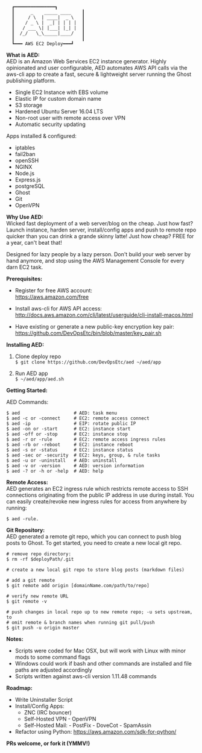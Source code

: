 ```
  ┏━━━━━━━━━━━━━━━┓
  ┃      _    _____ ____    ┃
  ┃     / \  | ____|  _ \   ┃
  ┃    / _ \ |  _| | | | |  ┃
  ┃   / ___ \| |___| |_| |  ┃
  ┃  /_/   \_\_____|____/   ┃
  ┃                         ┃
  ┗━━━ AWS EC2 Deploy━━━┛
```

**What is AED:** <br>
AED is an Amazon Web Services EC2 instance generator. Highly opinionated and user configurable, AED automates AWS API calls via the aws-cli app to create a fast, secure & lightweight server running the Ghost publishing platform.

- Single EC2 Instance with EBS volume
- Elastic IP for custom domain name
- S3 storage
- Hardened Ubuntu Server 16.04 LTS
- Non-root user with remote access over VPN
- Automatic security updating

Apps installed & configured:

- iptables
- fail2ban
- openSSH
- NGINX
- Node.js
- Express.js
- postgreSQL
- Ghost
- Git
- OpenVPN

**Why Use AED:** <br>
Wicked fast deployment of a web server/blog on the cheap. Just how fast? Launch instance, harden server, install/config apps and push to remote repo quicker than you can drink a grande skinny latte! Just how cheap? FREE for a year, can't beat that!

Designed for lazy people by a lazy person. Don't build your web server by hand anymore, and stop using the AWS Management Console for every darn EC2 task.

**Prerequisites:** <br>
- Register for free AWS account: <br>
    https://aws.amazon.com/free

- Install aws-cli for AWS API access: <br>
    http://docs.aws.amazon.com/cli/latest/userguide/cli-install-macos.html

- Have existing or generate a new public-key encryption key pair: <br>
    https://github.com/DevOpsEtc/bin/blob/master/key_pair.sh

**Installing AED:** <br>
1. Clone deploy repo <br>
`$ git clone https://github.com/DevOpsEtc/aed ~/aed/app`

2. Run AED app <br>
`$ ~/aed/app/aed.sh`

**Getting Started:** <br>

AED Commands:
```
$ aed                    # AED: task menu
$ aed -c or -connect     # EC2: remote access connect
$ aed -ip                # EIP: rotate public IP
$ aed -on or -start      # EC2: instance start
$ aed -off or -stop      # EC2: instance stop
$ aed -r or -rule        # EC2: remote access ingress rules
$ aed -rb or -reboot     # EC2: instance reboot
$ aed -s or -status      # EC2: instance status
$ aed -sec or -security  # EC2: keys, group, & rule tasks
$ aed -u or -uninstall   # AED: uninstall
$ aed -v or -version     # AED: version information
$ aed -? or -h or -help  # AED: help
```

**Remote Access:** <br>
AED generates an EC2 ingress rule which restricts remote access to SSH connections originating from the public IP address in use during install. You can easily create/revoke new ingress rules for access from anywhere by running:

`$ aed -rule.`

**Git Repository:** <br>
AED generated a remote git repo, which you can connect to push blog posts to Ghost. To get started, you need to create a new local git repo.

```
# remove repo directory:
$ rm -rf $deployPath/.git

# create a new local git repo to store blog posts (markdown files)

# add a git remote
$ git remote add origin [domainName.com/path/to/repo]

# verify new remote URL
$ git remote -v               

# push changes in local repo up to new remote repo; -u sets upstream, to
# omit remote & branch names when running git pull/push
$ git push -u origin master
```

**Notes:** <br>
- Scripts were coded for Mac OSX, but will work with Linux with minor mods to some command flags
- Windows could work if bash and other commands are installed and file paths are adjusted accordingly
- Scripts written against aws-cli version 1.11.48 commands

**Roadmap:** <br>
- Write Uninstaller Script
- Install/Config Apps:
	-  ZNC (IRC bouncer)
	-  Self-Hosted VPN
      - OpenVPN
	-  Self-Hosted Mail:
      - PostFix
      - DoveCot
      - SpamAssin
- Refactor using Python: https://aws.amazon.com/sdk-for-python/

**PRs welcome, or fork it (YMMV!)**
